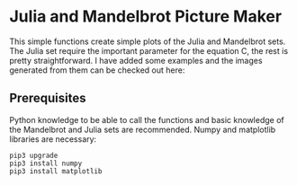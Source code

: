 # Julia and Mandelbrot Picture Maker

This simple functions create simple plots of the Julia and Mandelbrot sets. The Julia set require the important parameter
for the equation C, the rest is pretty straightforward. I have added some examples and the images generated from them can be
checked out here:

## Prerequisites

Python knowledge to be able to call the functions and basic knowledge of the Mandelbrot
and Julia sets are recommended. Numpy and matplotlib libraries are necessary:

```
pip3 upgrade
pip3 install numpy
pip3 install matplotlib
```
